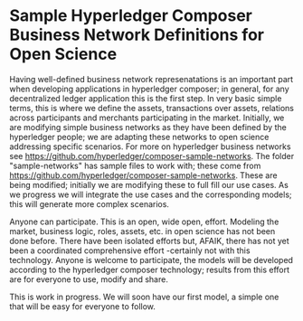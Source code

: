 # Sample Hyperledger Composer Business Network Definitions for Open Science 
Having well-defined business network represenatations is an important part when developing applications in hyperledger composer; in general, for any decentralized ledger application this is the first step. In very basic simple terms, this is where we define the assets, transactions over assets, relations across participants and merchants participating in the market. Initially, we are modifying simple business networks as they have been defined by the hyperledger people; we are adapting these networks to open science addressing specific scenarios. For more on hyperledger business networks see https://github.com/hyperledger/composer-sample-networks. The folder "sample-networks" has sample files to work with; these come from https://github.com/hyperledger/composer-sample-networks. These are being modified; initially we are modifying these to full fill our use cases. As we progress we will integrate the use cases and the corresponding models; this will generate more complex scenarios. 

Anyone can participate. This is an open, wide open, effort. Modeling the market, business logic, roles, assets, etc. in open science has not been done before. There have been isolated efforts but, AFAIK, there has not yet been a coordinated comprehensive effort -certainly not with this technology. Anyone is welcome to participate, the models will be developed according to the hyperledger composer technology; results from this effort are for everyone to use, modify and share. 

This is work in progress. We will soon have our first model, a simple one that will be easy for everyone to follow.  

